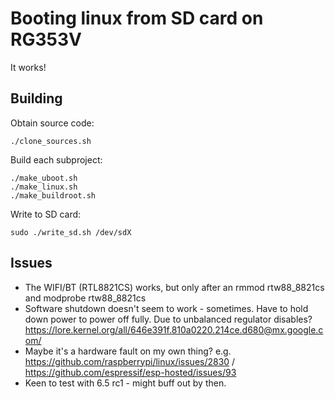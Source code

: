 # Booting linux from SD card on RG353V

It works!

## Building

Obtain source code:

    ./clone_sources.sh

Build each subproject:

    ./make_uboot.sh
    ./make_linux.sh
    ./make_buildroot.sh

Write to SD card:

    sudo ./write_sd.sh /dev/sdX


## Issues

- The WIFI/BT (RTL8821CS) works, but only after an rmmod rtw88_8821cs and modprobe rtw88_8821cs
- Software shutdown doesn't seem to work - sometimes. Have to hold down power to power off fully. Due to unbalanced regulator disables? https://lore.kernel.org/all/646e391f.810a0220.214ce.d680@mx.google.com/
- Maybe it's a hardware fault on my own thing? e.g. https://github.com/raspberrypi/linux/issues/2830 / https://github.com/espressif/esp-hosted/issues/93
- Keen to test with 6.5 rc1 - might buff out by then.
